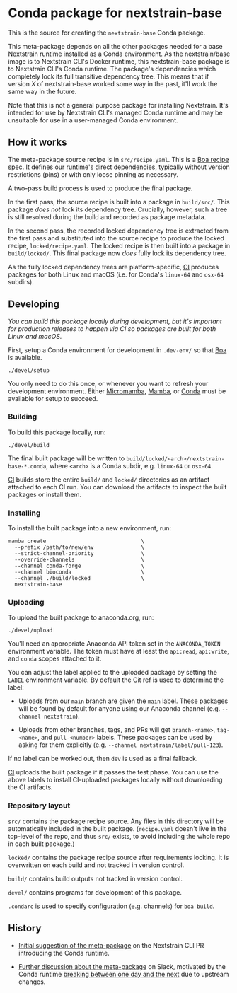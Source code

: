 # Conda package for nextstrain-base

This is the source for creating the `nextstrain-base` Conda package.

This meta-package depends on all the other packages needed for a base
Nextstrain runtime installed as a Conda environment.  As the nextstrain/base
image is to Nextstrain CLI's Docker runtime, this nextstrain-base package is to
Nextstrain CLI's Conda runtime.  The package's dependencies which completely
lock its full transitive dependency tree.  This means that if version _X_ of
nextstrain-base worked some way in the past, it'll work the same way in the
future.

Note that this is not a general purpose package for installing Nextstrain.
It's intended for use by Nextstrain CLI's managed Conda runtime and may be
unsuitable for use in a user-managed Conda environment.


## How it works

The meta-package source recipe is in `src/recipe.yaml`.  This is a [Boa recipe
spec](https://boa-build.readthedocs.io/en/latest/recipe_spec.html).  It defines
our runtime's direct dependencies, typically without version restrictions
(pins) or with only loose pinning as necessary.

A two-pass build process is used to produce the final package.

In the first pass, the source recipe is built into a package in `build/src/`.
This package _does not_ lock its dependency tree.  Crucially, however, such a
tree is still resolved during the build and recorded as package metadata.

In the second pass, the recorded locked dependency tree is extracted from the
first pass and substituted into the source recipe to produce the locked recipe,
`locked/recipe.yaml`.  The locked recipe is then built into a package in
`build/locked/`.  This final package now _does_ fully lock its dependency tree.

As the fully locked dependency trees are platform-specific, [CI][] produces
packages for both Linux and macOS (i.e. for Conda's `linux-64` and `osx-64`
subdirs).


## Developing

_You can build this package locally during development, but it's important for
production releases to happen via CI so packages are built for both Linux and
macOS._

First, setup a Conda environment for development in `.dev-env/` so that
[Boa](https://boa-build.readthedocs.io) is available.

    ./devel/setup

You only need to do this once, or whenever you want to refresh your development
environment.  Either [Micromamba][], [Mamba][], or [Conda][] must be available
for setup to succeed.

[Micromamba]: https://mamba.readthedocs.io/page/user_guide/micromamba.html
[Mamba]: https://mamba.readthedocs.io
[Conda]: https://docs.conda.io/projects/conda/

### Building

To build this package locally, run:

    ./devel/build

The final built package will be written to
`build/locked/<arch>/nextstrain-base-*.conda`, where `<arch>` is a Conda
subdir, e.g. `linux-64` or `osx-64`.

[CI][] builds store the entire `build/` and `locked/` directories as an
artifact attached to each CI run.  You can download the artifacts to inspect
the built packages or install them.

[CI]: https://github.com/nextstrain/conda-base/actions/workflows/ci.yaml

### Installing

To install the built package into a new environment, run:

    mamba create                              \
      --prefix /path/to/new/env               \
      --strict-channel-priority               \
      --override-channels                     \
      --channel conda-forge                   \
      --channel bioconda                      \
      --channel ./build/locked                \
      nextstrain-base

### Uploading

To upload the built package to anaconda.org, run:

    ./devel/upload

You'll need an appropriate Anaconda API token set in the `ANACONDA_TOKEN`
environment variable.  The token must have at least the `api:read`,
`api:write`, and `conda` scopes attached to it.

You can adjust the label applied to the uploaded package by setting the `LABEL`
environment variable.  By default the Git ref is used to determine the label:

- Uploads from our `main` branch are given the `main` label.  These packages
  will be found by default for anyone using our Anaconda channel (e.g.
  `--channel nextstrain`).

- Uploads from other branches, tags, and PRs will get `branch-<name>`,
  `tag-<name>`, and `pull-<number>` labels.  These packages can be used by
  asking for them explicitly (e.g. `--channel nextstrain/label/pull-123`).

If no label can be worked out, then `dev` is used as a final fallback.

[CI][] uploads the built package if it passes the test phase.  You can use the
above labels to install CI-uploaded packages locally without downloading the CI
artifacts.


### Repository layout

`src/` contains the package recipe source.  Any files in this directory will be
automatically included in the built package.  (`recipe.yaml` doesn't live in
the top-level of the repo, and thus `src/` exists, to avoid including the whole
repo in each built package.)

`locked/` contains the package recipe source after requirements locking.  It is
overwritten on each build and not tracked in version control.

`build/` contains build outputs not tracked in version control.

`devel/` contains programs for development of this package.

`.condarc` is used to specify configuration (e.g. channels) for `boa build`.


## History

- [Initial suggestion of the meta-package][1] on the Nextstrain CLI PR
  introducing the Conda runtime.

- [Further discussion about the meta-package][2] on Slack, motivated by the
  Conda runtime [breaking between one day and the next][3] due to upstream
  changes.

[1]: https://github.com/nextstrain/cli/pull/218#issuecomment-1269082344
[2]: https://bedfordlab.slack.com/archives/C01LCTT7JNN/p1665599068266849
[3]: https://bedfordlab.slack.com/archives/C01LCTT7JNN/p1665594330478279
